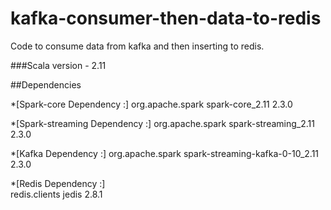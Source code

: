 # kafka-consumer-then-data-to-redis

Code to consume data from kafka and then inserting to redis.

###Scala version - 2.11

##Dependencies

*[Spark-core Dependency :]
		<dependency>
			<groupId>org.apache.spark</groupId>
			<artifactId>spark-core_2.11</artifactId>
			<version>2.3.0</version>
		</dependency>
		
*[Spark-streaming Dependency :]
		<dependency>
			<groupId>org.apache.spark</groupId>
			<artifactId>spark-streaming_2.11</artifactId>
			<version>2.3.0</version>
		</dependency>
	  
*[Kafka Dependency :]
		<dependency>
			<groupId>org.apache.spark</groupId>
			<artifactId>spark-streaming-kafka-0-10_2.11</artifactId>
			<version>2.3.0</version>
		</dependency>

*[Redis Dependency :]	
		<dependency>
			<groupId>redis.clients</groupId>
			<artifactId>jedis</artifactId>
			<version>2.8.1</version>
		</dependency>